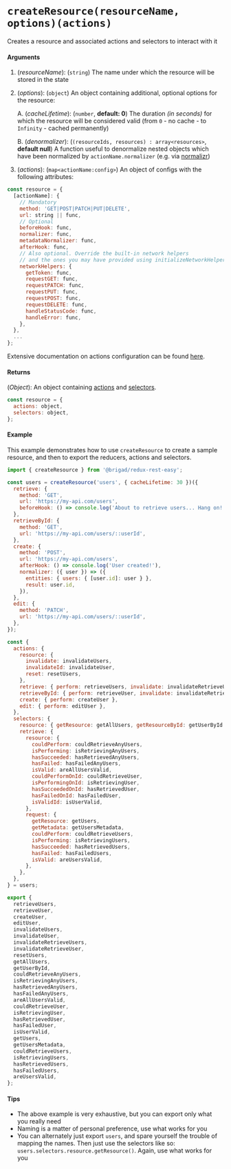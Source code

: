 # `createResource(resourceName, options)(actions)`

Creates a resource and associated actions and selectors to interact with it

#### Arguments

1.  (_resourceName_): (`string`) The name under which the resource will be stored in the state
2.  (_options_): (`object`) An object containing additional, optional options for the resource:

    A. (_cacheLifetime_): (`number`, **default: 0**) The duration _(in seconds)_ for which the resource will be considered valid (from `0` - no cache - to `Infinity` - cached permanently)

    B. (_denormalizer_): (`(resourceIds, resources) : array<resources>`, **default null**) A function useful to denormalize nested objects which have been normalized by `actionName.normalizer` (e.g. via [normalizr](https://github.com/paularmstrong/normalizr/blob/master/docs/api.md#denormalizeinput-schema-entities))

3.  (_actions_): (`map<actionName:config>`) An object of configs with the following attributes:

```js
const resource = {
  [actionName]: {
    // Mandatory
    method: 'GET|POST|PATCH|PUT|DELETE',
    url: string || func,
    // Optional
    beforeHook: func,
    normalizer: func,
    metadataNormalizer: func,
    afterHook: func,
    // Also optional. Override the built-in network helpers
    // and the ones you may have provided using initializeNetworkHelpers
    networkHelpers: {
      getToken: func,
      requestGET: func,
      requestPATCH: func,
      requestPUT: func,
      requestPOST: func,
      requestDELETE: func,
      handleStatusCode: func,
      handleError: func,
    },
  },
  ...
};
```

Extensive documentation on actions configuration can be found [here](./createResource/actionsConfig.md).

#### Returns

(_Object_): An object containing [actions](./createResource/actions.md) and [selectors](./createResource/selectors.md).

```js
const resource = {
  actions: object,
  selectors: object,
};
```

#### Example

This example demonstrates how to use `createResource` to create a sample resource, and then to export the reducers, actions and selectors.

```js
import { createResource } from '@brigad/redux-rest-easy';

const users = createResource('users', { cacheLifetime: 30 })({
  retrieve: {
    method: 'GET',
    url: 'https://my-api.com/users',
    beforeHook: () => console.log('About to retrieve users... Hang on!'),
  },
  retrieveById: {
    method: 'GET',
    url: 'https://my-api.com/users/::userId',
  },
  create: {
    method: 'POST',
    url: 'https://my-api.com/users',
    afterHook: () => console.log('User created!'),
    normalizer: ({ user }) => ({
      entities: { users: { [user.id]: user } },
      result: user.id,
    }),
  },
  edit: {
    method: 'PATCH',
    url: 'https://my-api.com/users/::userId',
  },
});

const {
  actions: {
    resource: {
      invalidate: invalidateUsers,
      invalidateId: invalidateUser,
      reset: resetUsers,
    },
    retrieve: { perform: retrieveUsers, invalidate: invalidateRetrieveUsers },
    retrieveById: { perform: retrieveUser, invalidate: invalidateRetrieveUser },
    create: { perform: createUser },
    edit: { perform: editUser },
  },
  selectors: {
    resource: { getResource: getAllUsers, getResourceById: getUserById },
    retrieve: {
      resource: {
        couldPerform: couldRetrieveAnyUsers,
        isPerforming: isRetrievingAnyUsers,
        hasSucceeded: hasRetrievedAnyUsers,
        hasFailed: hasFailedAnyUsers,
        isValid: areAllUsersValid,
        couldPerformOnId: couldRetrieveUser,
        isPerformingOnId: isRetrievingUser,
        hasSucceededOnId: hasRetrievedUser,
        hasFailedOnId: hasFailedUser,
        isValidId: isUserValid,
      },
      request: {
        getResource: getUsers,
        getMetadata: getUsersMetadata,
        couldPerform: couldRetrieveUsers,
        isPerforming: isRetrievingUsers,
        hasSucceeded: hasRetrievedUsers,
        hasFailed: hasFailedUsers,
        isValid: areUsersValid,
      },
    },
  },
} = users;

export {
  retrieveUsers,
  retrieveUser,
  createUser,
  editUser,
  invalidateUsers,
  invalidateUser,
  invalidateRetrieveUsers,
  invalidateRetrieveUser,
  resetUsers,
  getAllUsers,
  getUserById,
  couldRetrieveAnyUsers,
  isRetrievingAnyUsers,
  hasRetrievedAnyUsers,
  hasFailedAnyUsers,
  areAllUsersValid,
  couldRetrieveUser,
  isRetrievingUser,
  hasRetrievedUser,
  hasFailedUser,
  isUserValid,
  getUsers,
  getUsersMetadata,
  couldRetrieveUsers,
  isRetrievingUsers,
  hasRetrievedUsers,
  hasFailedUsers,
  areUsersValid,
};
```

#### Tips

* The above example is very exhaustive, but you can export only what you really need
* Naming is a matter of personal preference, use what works for you
* You can alternately just export `users`, and spare yourself the trouble of mapping the names. Then just use the selectors like so: `users.selectors.resource.getResource()`. Again, use what works for you
